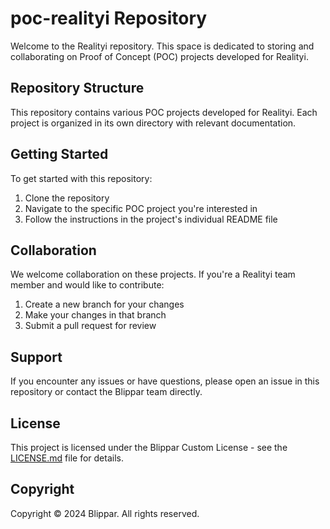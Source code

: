 # poc-realityi Repository

Welcome to the Realityi repository. This space is dedicated to storing and collaborating on Proof of Concept (POC) projects developed for Realityi.

## Repository Structure

This repository contains various POC projects developed for Realityi. Each project is organized in its own directory with relevant documentation.

## Getting Started

To get started with this repository:

1. Clone the repository
2. Navigate to the specific POC project you're interested in
3. Follow the instructions in the project's individual README file

## Collaboration

We welcome collaboration on these projects. If you're a Realityi team member and would like to contribute:

1. Create a new branch for your changes
2. Make your changes in that branch
3. Submit a pull request for review

## Support

If you encounter any issues or have questions, please open an issue in this repository or contact the Blippar team directly.

## License

This project is licensed under the Blippar Custom License - see the [LICENSE.md](https://webar-sdk.blippar.com/releases/2.0.1/LICENSE.md) file for details.

## Copyright

Copyright © 2024 Blippar. All rights reserved.
